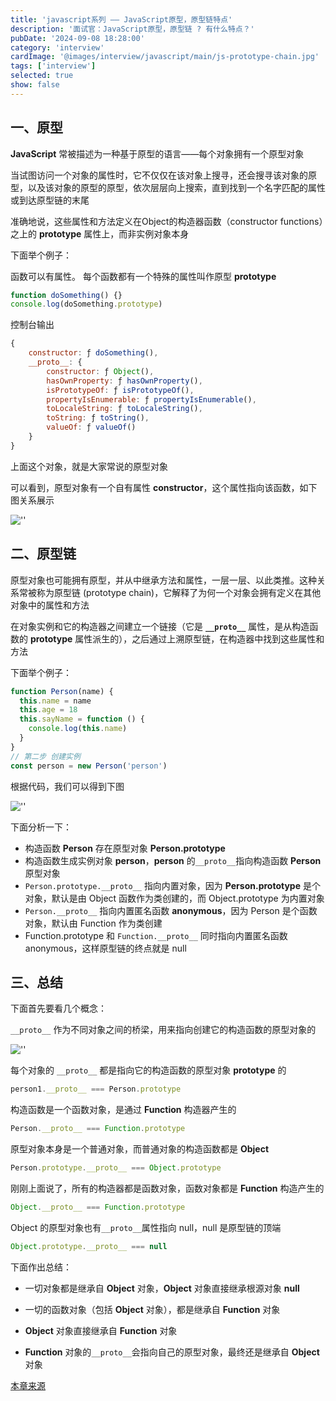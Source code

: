 ```yaml
---
title: 'javascript系列 —— JavaScript原型，原型链特点'
description: '面试官：JavaScript原型，原型链 ? 有什么特点？'
pubDate: '2024-09-08 18:28:00'
category: 'interview'
cardImage: '@images/interview/javascript/main/js-prototype-chain.jpg'
tags: ['interview']
selected: true
show: false
---
```


## 一、原型

**JavaScript** 常被描述为一种基于原型的语言——每个对象拥有一个原型对象

当试图访问一个对象的属性时，它不仅仅在该对象上搜寻，还会搜寻该对象的原型，以及该对象的原型的原型，依次层层向上搜索，直到找到一个名字匹配的属性或到达原型链的末尾

准确地说，这些属性和方法定义在Object的构造器函数（constructor functions）之上的 **prototype** 属性上，而非实例对象本身

下面举个例子：

函数可以有属性。 每个函数都有一个特殊的属性叫作原型 **prototype**

```js
function doSomething() {}
console.log(doSomething.prototype)
```

控制台输出

```js
{
    constructor: ƒ doSomething(),
    __proto__: {
        constructor: ƒ Object(),
        hasOwnProperty: ƒ hasOwnProperty(),
        isPrototypeOf: ƒ isPrototypeOf(),
        propertyIsEnumerable: ƒ propertyIsEnumerable(),
        toLocaleString: ƒ toLocaleString(),
        toString: ƒ toString(),
        valueOf: ƒ valueOf()
    }
}
```

上面这个对象，就是大家常说的原型对象

可以看到，原型对象有一个自有属性 **constructor**，这个属性指向该函数，如下图关系展示

![''](@images/interview/javascript/js-prototype-chain/image.jpg)

## 二、原型链

原型对象也可能拥有原型，并从中继承方法和属性，一层一层、以此类推。这种关系常被称为原型链 (prototype chain)，它解释了为何一个对象会拥有定义在其他对象中的属性和方法

在对象实例和它的构造器之间建立一个链接（它是 **`__proto__`** 属性，是从构造函数的 **prototype** 属性派生的），之后通过上溯原型链，在构造器中找到这些属性和方法

下面举个例子：

```js
function Person(name) {
  this.name = name
  this.age = 18
  this.sayName = function () {
    console.log(this.name)
  }
}
// 第二步 创建实例
const person = new Person('person')
```

根据代码，我们可以得到下图

![''](@images/interview/javascript/js-prototype-chain/image2.jpg)

下面分析一下：

- 构造函数 **Person** 存在原型对象 **Person.prototype**
- 构造函数生成实例对象 **person**，**person** 的`__proto__`指向构造函数 **Person** 原型对象
- `Person.prototype.__proto__` 指向内置对象，因为 **Person.prototype** 是个对象，默认是由 Object 函数作为类创建的，而 Object.prototype 为内置对象
- `Person.__proto__` 指向内置匿名函数 **anonymous**，因为 Person 是个函数对象，默认由 Function 作为类创建
- Function.prototype 和 `Function.__proto__` 同时指向内置匿名函数 anonymous，这样原型链的终点就是 null

## 三、总结

下面首先要看几个概念：

`__proto__` 作为不同对象之间的桥梁，用来指向创建它的构造函数的原型对象的

![''](@images/interview/javascript/js-prototype-chain/image3.jpg)

每个对象的 `__proto__` 都是指向它的构造函数的原型对象 **prototype** 的

```js
person1.__proto__ === Person.prototype
```

构造函数是一个函数对象，是通过 **Function** 构造器产生的

```js
Person.__proto__ === Function.prototype
```

原型对象本身是一个普通对象，而普通对象的构造函数都是 **Object**

```js
Person.prototype.__proto__ === Object.prototype
```

刚刚上面说了，所有的构造器都是函数对象，函数对象都是 **Function** 构造产生的

```js
Object.__proto__ === Function.prototype
```

Object 的原型对象也有`__proto__`属性指向 null，null 是原型链的顶端

```js
Object.prototype.__proto__ === null
```

下面作出总结：

- 一切对象都是继承自 **Object** 对象，**Object** 对象直接继承根源对象 **null**

- 一切的函数对象（包括 **Object** 对象），都是继承自 **Function** 对象
- **Object** 对象直接继承自 **Function** 对象
- **Function** 对象的`__proto__`会指向自己的原型对象，最终还是继承自 **Object** 对象

[本章来源](https://vue3js.cn/interview/JavaScript/prototype.html)
